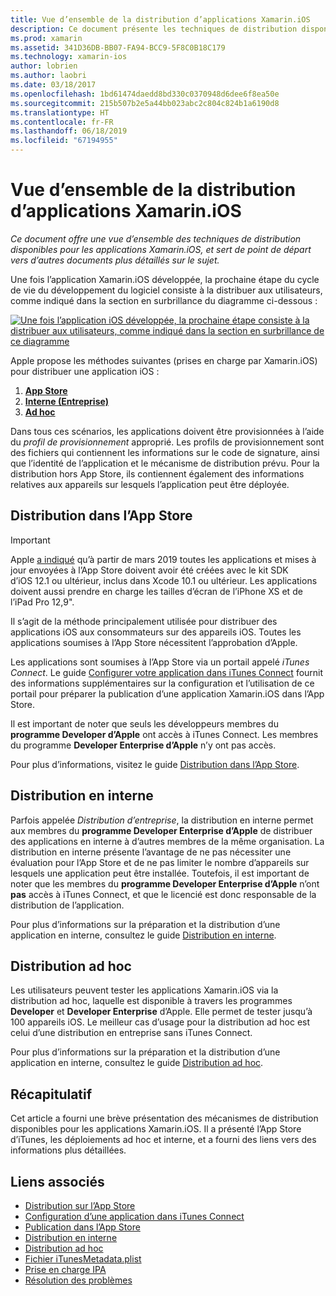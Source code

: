 ```yaml
---
title: Vue d’ensemble de la distribution d’applications Xamarin.iOS
description: Ce document présente les techniques de distribution disponibles pour les applications Xamarin.iOS, et sert de point de départ vers d’autres documents plus détaillés sur le sujet.
ms.prod: xamarin
ms.assetid: 341D36DB-BB07-FA94-BCC9-5F8C0B18C179
ms.technology: xamarin-ios
author: lobrien
ms.author: laobri
ms.date: 03/18/2017
ms.openlocfilehash: 1bd61474daedd8bd330c0370948d6dee6f8ea50e
ms.sourcegitcommit: 215b507b2e5a44bb023abc2c804c824b1a6190d8
ms.translationtype: HT
ms.contentlocale: fr-FR
ms.lasthandoff: 06/18/2019
ms.locfileid: "67194955"
---
```

# <a name="xamarinios-app-distribution-overview"></a>Vue d’ensemble de la distribution d’applications Xamarin.iOS

_Ce document offre une vue d’ensemble des techniques de distribution disponibles pour les applications Xamarin.iOS, et sert de point de départ vers d’autres documents plus détaillés sur le sujet._

Une fois l’application Xamarin.iOS développée, la prochaine étape du cycle de vie du développement du logiciel consiste à la distribuer aux utilisateurs, comme indiqué dans la section en surbrillance du diagramme ci-dessous :


[![](images/publishingdiagram.png "Une fois l’application iOS développée, la prochaine étape consiste à la distribuer aux utilisateurs, comme indiqué dans la section en surbrillance de ce diagramme")](images/publishingdiagram.png#lightbox)


Apple propose les méthodes suivantes (prises en charge par Xamarin.iOS) pour distribuer une application iOS :

1. [**App Store**](#App_Store_Distribution)
2. [**Interne (Entreprise)**](#In-House_Distribution)
2. [**Ad hoc**](#Ad_Hoc_Distribution)

Dans tous ces scénarios, les applications doivent être provisionnées à l’aide du *profil de provisionnement* approprié. Les profils de provisionnement sont des fichiers qui contiennent les informations sur le code de signature, ainsi que l’identité de l’application et le mécanisme de distribution prévu. Pour la distribution hors App Store, ils contiennent également des informations relatives aux appareils sur lesquels l’application peut être déployée.

<a name="App_Store_Distribution"/>

## <a name="app-store-distribution"></a>Distribution dans l’App Store

> [!IMPORTANT]
> Apple [a indiqué](https://developer.apple.com/ios/submit/) qu’à partir de mars 2019 toutes les applications et mises à jour envoyées à l’App Store doivent avoir été créées avec le kit SDK d’iOS 12.1 ou ultérieur, inclus dans Xcode 10.1 ou ultérieur.
> Les applications doivent aussi prendre en charge les tailles d’écran de l’iPhone XS et de l’iPad Pro 12,9".

Il s’agit de la méthode principalement utilisée pour distribuer des applications iOS aux consommateurs sur des appareils iOS. Toutes les applications soumises à l’App Store nécessitent l’approbation d’Apple.

Les applications sont soumises à l’App Store via un portail appelé *iTunes Connect*. Le guide [Configurer votre application dans iTunes Connect](~/ios/deploy-test/app-distribution/app-store-distribution/itunesconnect.md) fournit des informations supplémentaires sur la configuration et l’utilisation de ce portail pour préparer la publication d’une application Xamarin.iOS dans l’App Store.

Il est important de noter que seuls les développeurs membres du **programme Developer d’Apple** ont accès à iTunes Connect. Les membres du programme **Developer Enterprise d’Apple** n’y ont pas accès.

Pour plus d’informations, visitez le guide [Distribution dans l’App Store](~/ios/deploy-test/app-distribution/app-store-distribution/index.md).

<a name="In-House_Distribution"/>

## <a name="in-house-distribution"></a>Distribution en interne

Parfois appelée *Distribution d’entreprise*, la distribution en interne permet aux membres du **programme Developer Enterprise d’Apple** de distribuer des applications en interne à d’autres membres de la même organisation. La distribution en interne présente l’avantage de ne pas nécessiter une évaluation pour l’App Store et de ne pas limiter le nombre d’appareils sur lesquels une application peut être installée. Toutefois, il est important de noter que les membres du **programme Developer Enterprise d’Apple** n’ont **pas** accès à iTunes Connect, et que le licencié est donc responsable de la distribution de l’application.

Pour plus d’informations sur la préparation et la distribution d’une application en interne, consultez le guide [Distribution en interne](~/ios/deploy-test/app-distribution/in-house-distribution.md).

<a name="Ad_Hoc_Distribution"/>

## <a name="ad-hoc-distribution"></a>Distribution ad hoc

Les utilisateurs peuvent tester les applications Xamarin.iOS via la distribution ad hoc, laquelle est disponible à travers les programmes **Developer** et **Developer Enterprise** d’Apple. Elle permet de tester jusqu’à 100 appareils iOS. Le meilleur cas d’usage pour la distribution ad hoc est celui d’une distribution en entreprise sans iTunes Connect.

Pour plus d’informations sur la préparation et la distribution d’une application en interne, consultez le guide [Distribution ad hoc](~/ios/deploy-test/app-distribution/ad-hoc-distribution.md).

## <a name="summary"></a>Récapitulatif

Cet article a fourni une brève présentation des mécanismes de distribution disponibles pour les applications Xamarin.iOS. Il a présenté l’App Store d’iTunes, les déploiements ad hoc et interne, et a fourni des liens vers des informations plus détaillées.

## <a name="related-links"></a>Liens associés

- [Distribution sur l’App Store](~/ios/deploy-test/app-distribution/app-store-distribution/index.md)
- [Configuration d’une application dans iTunes Connect](~/ios/deploy-test/app-distribution/app-store-distribution/itunesconnect.md)
- [Publication dans l’App Store](~/ios/deploy-test/app-distribution/app-store-distribution/publishing-to-the-app-store.md)
- [Distribution en interne](~/ios/deploy-test/app-distribution/in-house-distribution.md)
- [Distribution ad hoc](~/ios/deploy-test/app-distribution/ad-hoc-distribution.md)
- [Fichier iTunesMetadata.plist](~/ios/deploy-test/app-distribution/itunesmetadata.md)
- [Prise en charge IPA](~/ios/deploy-test/app-distribution/ipa-support.md)
- [Résolution des problèmes](~/ios/deploy-test/troubleshooting.md)

